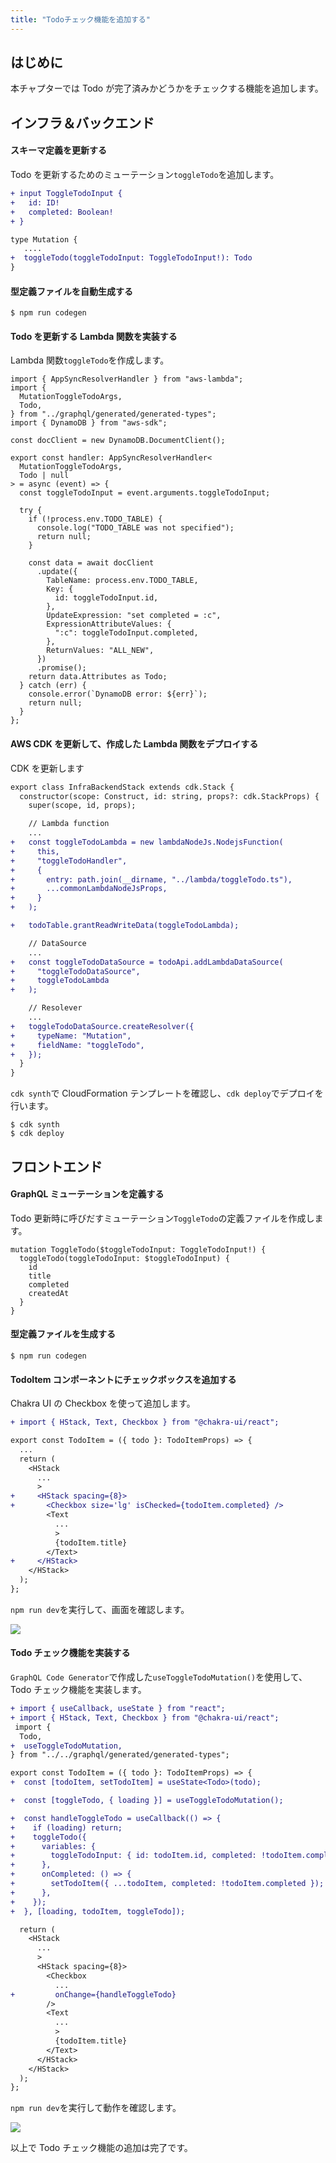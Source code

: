 ```yaml
---
title: "Todoチェック機能を追加する"
---
```


## はじめに

本チャプターでは Todo が完了済みかどうかをチェックする機能を追加します。

## インフラ＆バックエンド

#### スキーマ定義を更新する

Todo を更新するためのミューテーション`toggleTodo`を追加します。

```diff js: ./infra-backend/graphql/schema.graphql
+ input ToggleTodoInput {
+   id: ID!
+   completed: Boolean!
+ }

type Mutation {
   ....
+  toggleTodo(toggleTodoInput: ToggleTodoInput!): Todo
}
```

#### 型定義ファイルを自動生成する

```shell:./infra-backend
$ npm run codegen
```

#### Todo を更新する Lambda 関数を実装する

Lambda 関数`toggleTodo`を作成します。

```js: ./infra-backend/lambda/toggleTodo.ts
import { AppSyncResolverHandler } from "aws-lambda";
import {
  MutationToggleTodoArgs,
  Todo,
} from "../graphql/generated/generated-types";
import { DynamoDB } from "aws-sdk";

const docClient = new DynamoDB.DocumentClient();

export const handler: AppSyncResolverHandler<
  MutationToggleTodoArgs,
  Todo | null
> = async (event) => {
  const toggleTodoInput = event.arguments.toggleTodoInput;

  try {
    if (!process.env.TODO_TABLE) {
      console.log("TODO_TABLE was not specified");
      return null;
    }

    const data = await docClient
      .update({
        TableName: process.env.TODO_TABLE,
        Key: {
          id: toggleTodoInput.id,
        },
        UpdateExpression: "set completed = :c",
        ExpressionAttributeValues: {
          ":c": toggleTodoInput.completed,
        },
        ReturnValues: "ALL_NEW",
      })
      .promise();
    return data.Attributes as Todo;
  } catch (err) {
    console.error(`DynamoDB error: ${err}`);
    return null;
  }
};
```

#### AWS CDK を更新して、作成した Lambda 関数をデプロイする

CDK を更新します

```diff js: ./infra-backend/lib/infra-backend-stack.ts
export class InfraBackendStack extends cdk.Stack {
  constructor(scope: Construct, id: string, props?: cdk.StackProps) {
    super(scope, id, props);

    // Lambda function
    ...
+   const toggleTodoLambda = new lambdaNodeJs.NodejsFunction(
+     this,
+     "toggleTodoHandler",
+     {
+       entry: path.join(__dirname, "../lambda/toggleTodo.ts"),
+       ...commonLambdaNodeJsProps,
+     }
+   );

+   todoTable.grantReadWriteData(toggleTodoLambda);

    // DataSource
    ...
+   const toggleTodoDataSource = todoApi.addLambdaDataSource(
+     "toggleTodoDataSource",
+     toggleTodoLambda
+   );

    // Resolever
    ...
+   toggleTodoDataSource.createResolver({
+     typeName: "Mutation",
+     fieldName: "toggleTodo",
+   });
  }
}
```

`cdk synth`で CloudFormation テンプレートを確認し、`cdk deploy`でデプロイを行います。

```js:./infra-backend
$ cdk synth
$ cdk deploy
```

## フロントエンド

#### GraphQL ミューテーションを定義する

Todo 更新時に呼びだすミューテーション`ToggleTodo`の定義ファイルを作成します。

```js: ./frontend/graphql/ToggleTodo.graphql
mutation ToggleTodo($toggleTodoInput: ToggleTodoInput!) {
  toggleTodo(toggleTodoInput: $toggleTodoInput) {
    id
    title
    completed
    createdAt
  }
}
```

#### 型定義ファイルを生成する

```shell:./frontend
$ npm run codegen
```

#### TodoItem コンポーネントにチェックボックスを追加する

Chakra UI の Checkbox を使って追加します。

```diff js: ./frontend/components/Todo/TodoItem.tsx
+ import { HStack, Text, Checkbox } from "@chakra-ui/react";

export const TodoItem = ({ todo }: TodoItemProps) => {
  ...
  return (
    <HStack
      ...
      >
+     <HStack spacing={8}>
+       <Checkbox size='lg' isChecked={todoItem.completed} />
        <Text
          ...
          >
          {todoItem.title}
        </Text>
+     </HStack>
    </HStack>
  );
};
```

`npm run dev`を実行して、画面を確認します。

![](/images/todo-app-book/6-001.png)

#### Todo チェック機能を実装する

`GraphQL Code Generator`で作成した`useToggleTodoMutation()`を使用して、Todo チェック機能を実装します。

```diff js: ./frontend/components/Todo/TodoInput.tsx
+ import { useCallback, useState } from "react";
+ import { HStack, Text, Checkbox } from "@chakra-ui/react";
 import {
  Todo,
+  useToggleTodoMutation,
} from "../../graphql/generated/generated-types";

export const TodoItem = ({ todo }: TodoItemProps) => {
+  const [todoItem, setTodoItem] = useState<Todo>(todo);

+  const [toggleTodo, { loading }] = useToggleTodoMutation();

+  const handleToggleTodo = useCallback(() => {
+    if (loading) return;
+    toggleTodo({
+      variables: {
+        toggleTodoInput: { id: todoItem.id, completed: !todoItem.completed },
+      },
+      onCompleted: () => {
+        setTodoItem({ ...todoItem, completed: !todoItem.completed });
+      },
+    });
+  }, [loading, todoItem, toggleTodo]);

  return (
    <HStack
      ...
      >
      <HStack spacing={8}>
        <Checkbox
          ...
+         onChange={handleToggleTodo}
        />
        <Text
          ...
          >
          {todoItem.title}
        </Text>
      </HStack>
    </HStack>
  );
};
```

`npm run dev`を実行して動作を確認します。

![](/images/todo-app-book/6-002.gif)

以上で Todo チェック機能の追加は完了です。

